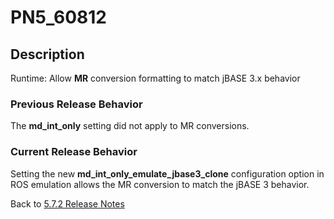 # PN5_60812

<PageHeader />

## Description

Runtime: Allow **MR** conversion formatting to match jBASE 3.x behavior

### Previous Release Behavior

The **md\_int\_only** setting did not apply to MR conversions.

### Current Release Behavior

Setting the new **md\_int\_only\_emulate\_jbase3\_clone** configuration option in ROS emulation allows the MR conversion to match the jBASE 3 behavior.

Back to [5.7.2 Release Notes](./../README.md)
